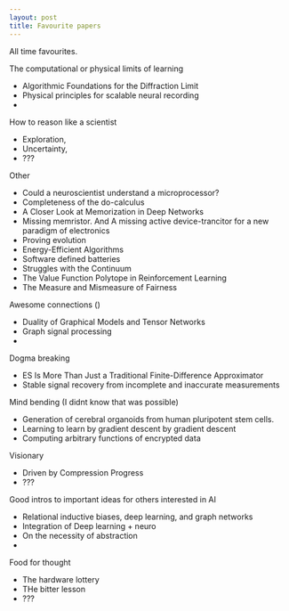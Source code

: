 ```yaml
---
layout: post
title: Favourite papers
---
```


All time favourites.


The computational or physical limits of learning

- Algorithmic Foundations for the Diffraction Limit
- Physical principles for scalable neural recording
-

How to reason like a scientist

- Exploration,
- Uncertainty,
- ???

Other

- Could a neuroscientist understand a microprocessor?
- Completeness of the do-calculus
- A Closer Look at Memorization in Deep Networks
- Missing memristor. And A missing active device-trancitor for a new paradigm of electronics
- Proving evolution
- Energy-Efficient Algorithms
- Software defined batteries
- Struggles with the Continuum
- The Value Function Polytope in Reinforcement Learning
- The Measure and Mismeasure of Fairness

Awesome connections
()

- Duality of Graphical Models and Tensor Networks
- Graph signal processing
-

Dogma breaking

- ES Is More Than Just a Traditional Finite-Difference Approximator
- Stable signal recovery from incomplete and inaccurate measurements

Mind bending
(I didnt know that was possible)

- Generation of cerebral organoids from human pluripotent stem cells.
- Learning to learn by gradient descent by gradient descent
- Computing arbitrary functions of encrypted data

Visionary

- Driven by Compression Progress
- ???

Good intros to important ideas for others interested in AI

- Relational inductive biases, deep learning, and graph networks
- Integration of Deep learning + neuro
- On the necessity of abstraction
-

Food for thought
- The hardware lottery
- THe bitter lesson
- ???
